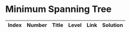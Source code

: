 # Minimum Spanning Tree

| Index | Number | Title | Level | Link | Solution |
| ----- | ------ | ----- | ----- | ---- | -------- |
